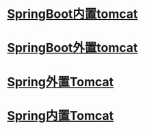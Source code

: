 # [SpringBoot内置tomcat](dir/inner_tomcat.md)

# [SpringBoot外置tomcat](dir/outer_tomcat.md)

# [Spring外置Tomcat]()

# [Spring内置Tomcat]()
